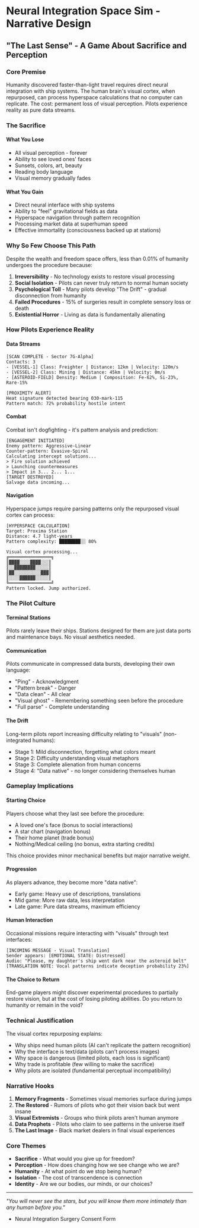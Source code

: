 # Neural Integration Space Sim - Narrative Design
## "The Last Sense" - A Game About Sacrifice and Perception

### Core Premise

Humanity discovered faster-than-light travel requires direct neural integration with ship systems. The human brain's visual cortex, when repurposed, can process hyperspace calculations that no computer can replicate. The cost: permanent loss of visual perception. Pilots experience reality as pure data streams.

### The Sacrifice

#### What You Lose
- All visual perception - forever
- Ability to see loved ones' faces
- Sunsets, colors, art, beauty
- Reading body language
- Visual memory gradually fades

#### What You Gain
- Direct neural interface with ship systems
- Ability to "feel" gravitational fields as data
- Hyperspace navigation through pattern recognition
- Processing market data at superhuman speed
- Effective immortality (consciousness backed up at stations)

### Why So Few Choose This Path

Despite the wealth and freedom space offers, less than 0.01% of humanity undergoes the procedure because:

1. **Irreversibility** - No technology exists to restore visual processing
2. **Social Isolation** - Pilots can never truly return to normal human society
3. **Psychological Toll** - Many pilots develop "The Drift" - gradual disconnection from humanity
4. **Failed Procedures** - 15% of surgeries result in complete sensory loss or death
5. **Existential Horror** - Living as data is fundamentally alienating

### How Pilots Experience Reality

#### Data Streams
```
[SCAN COMPLETE - Sector 7G-Alpha]
Contacts: 3
- [VESSEL-1] Class: Freighter | Distance: 12km | Velocity: 120m/s
- [VESSEL-2] Class: Mining | Distance: 45km | Velocity: 0m/s  
- [ASTEROID-FIELD] Density: Medium | Composition: Fe-62%, Si-23%, Rare-15%

[PROXIMITY ALERT]
Heat signature detected bearing 030-mark-115
Pattern match: 72% probability hostile intent
```

#### Combat
Combat isn't dogfighting - it's pattern analysis and prediction:
```
[ENGAGEMENT INITIATED]
Enemy pattern: Aggressive-Linear
Counter-pattern: Evasive-Spiral
Calculating intercept solutions...
> Fire solution achieved
> Launching countermeasures
> Impact in 3... 2... 1...
[TARGET DESTROYED]
Salvage data incoming...
```

#### Navigation
Hyperspace jumps require parsing patterns only the repurposed visual cortex can process:
```
[HYPERSPACE CALCULATION]
Target: Proxima Station
Distance: 4.7 light-years
Pattern complexity: ████████░░ 80%

Visual cortex processing...
╔════════════════╗
║▓▓▓▓░░░░▓▓▓▓░░░║
║░░▓▓▓▓▓▓▓▓░░░░░║
║▓▓░░░░░░░░░░▓▓▓║
║░░░░▓▓▓▓▓▓░░░░░║
╚════════════════╝
Pattern locked. Jump authorized.
```

### The Pilot Culture

#### Terminal Stations
Pilots rarely leave their ships. Stations designed for them are just data ports and maintenance bays. No visual aesthetics needed.

#### Communication
Pilots communicate in compressed data bursts, developing their own language:
- "Ping" - Acknowledgment
- "Pattern break" - Danger
- "Data clean" - All clear
- "Visual ghost" - Remembering something seen before the procedure
- "Full parse" - Complete understanding

#### The Drift
Long-term pilots report increasing difficulty relating to "visuals" (non-integrated humans):
- Stage 1: Mild disconnection, forgetting what colors meant
- Stage 2: Difficulty understanding visual metaphors
- Stage 3: Complete alienation from human concerns
- Stage 4: "Data native" - no longer considering themselves human

### Gameplay Implications

#### Starting Choice
Players choose what they last see before the procedure:
- A loved one's face (bonus to social interactions)
- A star chart (navigation bonus)
- Their home planet (trade bonus)
- Nothing/Medical ceiling (no bonus, extra starting credits)

This choice provides minor mechanical benefits but major narrative weight.

#### Progression
As players advance, they become more "data native":
- Early game: Heavy use of descriptions, translations
- Mid game: More raw data, less interpretation
- Late game: Pure data streams, maximum efficiency

#### Human Interaction
Occasional missions require interacting with "visuals" through text interfaces:
```
[INCOMING MESSAGE - Visual Translation]
Sender appears: [EMOTIONAL STATE: Distressed]
Audio: "Please, my daughter's ship went dark near the asteroid belt"
[TRANSLATION NOTE: Vocal patterns indicate deception probability 23%]
```

#### The Choice to Return
End-game players might discover experimental procedures to partially restore vision, but at the cost of losing piloting abilities. Do you return to humanity or remain in the void?

### Technical Justification

The visual cortex repurposing explains:
- Why ships need human pilots (AI can't replicate the pattern recognition)
- Why the interface is text/data (pilots can't process images)
- Why space is dangerous (limited pilots, each loss is significant)
- Why trade is profitable (few willing to make the sacrifice)
- Why pilots are isolated (fundamental perceptual incompatibility)

### Narrative Hooks

1. **Memory Fragments** - Sometimes visual memories surface during jumps
2. **The Restored** - Rumors of pilots who got their vision back but went insane
3. **Visual Extremists** - Groups who think pilots aren't human anymore
4. **Data Prophets** - Pilots who claim to see patterns in the universe itself
5. **The Last Image** - Black market dealers in final visual experiences

### Core Themes

- **Sacrifice** - What would you give up for freedom?
- **Perception** - How does changing how we see change who we are?
- **Humanity** - At what point do we stop being human?
- **Isolation** - The cost of transcendence is connection
- **Identity** - Are we our bodies, our minds, or our choices?

---

*"You will never see the stars, but you will know them more intimately than any human before you."*
- Neural Integration Surgery Consent Form